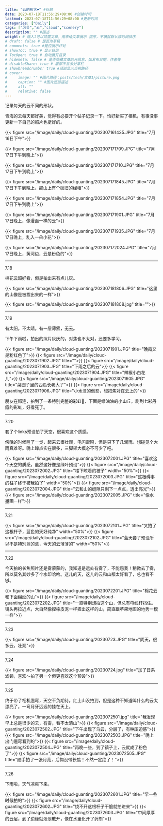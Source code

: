 ```yaml
---
title: "云的形状❤️" #标题
date: 2023-07-18T11:56:29+08:00 #创建时间
lastmod: 2023-07-18T11:56:29+08:00 #更新时间
categories: ["Daily"]
tags: ["风景","云","cloud","scenery"]
description: "" #描述
weight: # 输入1可以顶置文章，用来给文章展示 排序，不填就默认按时间排序
# draft: false # 是否为草稿
# comments: true #是否展示评论
# showToc: true # 显示目录
# TocOpen: true # 自动展开目录
# hidemeta: false # 是否隐藏文章的元信息，如发布日期、作者等
# disableShare: true # 底部不显示分享栏
# showbreadcrumbs: true #顶部显示当前路径
# cover:
#     image: "" #图片路径：posts/tech/文章1/picture.png
#     caption: "" #图片底部描述
#     alt: ""
#     relative: false
---
```


记录每天的云不同的形状。

<!--more-->

青海的云每天都好美，觉得有必要开个帖子记录一下。恰好新买了相机，有事没事更新一下自己的照片也挺好的。

{{< figure src="/image/daily/cloud-guanting/202307161435.JPG" title="7月16日下午">}}

{{< figure src="/image/daily/cloud-guanting/202307171709.JPG" title="7月17日下午到晚上">}}

{{< figure src="/image/daily/cloud-guanting/202307171710.JPG" title="7月17日下午到晚上">}}

{{< figure src="/image/daily/cloud-guanting/202307171845.JPG" title="7月17日下午到晚上，那山上有个破旧的经幡">}}

{{< figure src="/image/daily/cloud-guanting/202307171854.JPG" title="7月17日下午到晚上">}}

{{< figure src="/image/daily/cloud-guanting/202307171901.JPG" title="7月17日晚上，像漫画一样的云">}}

{{< figure src="/image/daily/cloud-guanting/202307171935.JPG" title="7月17日晚上，乱入一朵小花">}}

{{< figure src="/image/daily/cloud-guanting/202307172024.JPG" title="7月17日晚上，黄河边，云是粉色的">}}

---
7.18

棉花云超好看，但是拍出来有点儿灰。

{{< figure src="/image/daily/cloud-guanting/202307181806.JPG" title="这里的山像是被捏出来的一样">}}

{{< figure src="/image/daily/cloud-guanting/202307181808.jpg" title="">}}

---

7.19

有太阳，不太晴，有一层薄雾，无云。

下午下雨啦，拍出的照片灰灰的，对焦也不太对，还要多学习。

{{< figure src="/image/daily/cloud-guanting/2023071901.JPG" title="晚霞又是粉红色了">}}
{{< figure src="/image/daily/cloud-guanting/2023071902.JPG" title="">}}
{{< figure src="/image/daily/cloud-guanting/2023071903.JPG" title="下雨之后的云">}}
{{< figure src="/image/daily/cloud-guanting/2023071904.JPG" title="辣椒小白花儿">}}
{{< figure src="/image/daily/cloud-guanting/2023071905.JPG" title="菜园子里的西瓜长老大了">}}
{{< figure src="/image/daily/cloud-guanting/2023071906.JPG" title="小水洼的倒影，想把焦对在云上的">}}

朋友在祁连，拍到了一条特别完整的彩虹🌈，下面是绿油油的小山丘。刷到七彩丹霞的彩虹，好看死了。

---

7.20

套了个links预设拍了天空，很喜欢这个质感。

傍晚的时候睡了一觉，起来云很壮观，电闪雷鸣，但是只下了几滴雨。想碰见个大雨真难呀。晚上躁点实在很多，三脚架大概必不可少了吧。

{{< figure src="/image/daily/cloud-guanting/2023072001.JPG" title="喜欢这个天空的质感，虽然这好像是绿叶预设">}}
{{< figure src="/image/daily/cloud-guanting/2023072002.JPG" title="楼下晾着的被子" width="50%">}}
{{< figure src="/image/daily/cloud-guanting/2023072003.JPG" title="这根碍事的柱子终于被我拍了" width="50%">}}
{{< figure src="/image/daily/cloud-guanting/2023072004.JPG" title="云和山的缝隙只剩下一点点，透出亮光">}}
{{< figure src="/image/daily/cloud-guanting/2023072005.JPG" title="像水墨画一样">}}

---

7.21

{{< figure src="/image/daily/cloud-guanting/2023072101.JPG" title="又拍了这根杆子，蓝色的天好纯净" width="50%">}}
{{< figure src="/image/daily/cloud-guanting/2023072102.JPG" title="蓝天套了预设所以不是特别蓝的蓝，今天的云薄薄的" width="50%">}}

---

7.22

今天拍的长焦照片还是雾蒙蒙的，我知道是远处有雾了，不能怨我！稍微去了雾，所以莫名其妙多了个水印哈哈。这儿的天，这儿的云和山都太好看了，总也看不够。

{{< figure src="/image/daily/cloud-guanting/2023072201.JPG" title="棉花云和下面绵延的山">}}
{{< figure src="/image/daily/cloud-guanting/2023072202.JPG" title="一直特别想拍这个山，但总有电线杆挡住。镜头再拉近点，大自然像捏橡皮泥一样捏出这样的山，简直跟苹果地图的地势一模一样">}}

---

7.23

{{< figure src="/image/daily/cloud-guanting/20230723.JPG" title="阴天，很多云，壮观">}}

---

7.24

{{< figure src="/image/daily/cloud-guanting/20230724.jpg" title="加了日系滤镜，喜欢～拍了另一个但更喜欢这个预设">}}

---

7.25

终于带了相机遛弯，天空不负期待，红土山没拍到，但是这种不知道叫什么的云太漂亮了。一弯月牙远远的挂在天上。

{{< figure src="/image/daily/cloud-guanting/2023072501.jpg" title="我发现早上总是很少的云，有雾，看不太清山">}}
{{< figure src="/image/daily/cloud-guanting/2023072502.JPG" title="下午出现了乌云，分层了，有种压迫感">}}
{{< figure src="/image/daily/cloud-guanting/2023072503.JPG" title="晚上出门遛弯看到的">}}
{{< figure src="/image/daily/cloud-guanting/2023072504.JPG" title="再晚一些，到了镇子上，云就成了粉色了">}}
{{< figure src="/image/daily/cloud-guanting/2023072505.JPG" title="随手拍了一张月亮，后悔没带长焦！不然一定绝了！">}}

---

7.26

下雨啦，天气凉爽下来。

{{< figure src="/image/daily/cloud-guanting/2023072601.JPG" title="早一些时候拍的">}}
{{< figure src="/image/daily/cloud-guanting/2023072602.JPG" title="绕不开这根杆子干脆就拍进来">}}
{{< figure src="/image/daily/cloud-guanting/2023072603.JPG" title="中间厚厚的云层，到了边缘就淡淡散开，像在水里化开了药剂">}}